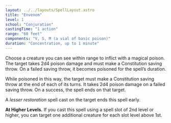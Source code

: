 ```yaml
---
layout: ../../layouts/SpellLayout.astro
title: "Envenom"
level: 1
school: "Conjuration"
castingTime: "1 action"
range: "60 feet"
components: "V, S, M (a vial of basic poison)"
duration: "Concentration, up to 1 minute"
---
```


Choose a creature you can see within range to inflict with a magical poison. The target takes 2d4 poison damage and must make a Constitution saving throw. On a failed saving throw, it becomes poisoned for the spell’s duration.

While poisoned in this way, the target must make a Constitution saving throw at the end of each of its turns. It takes 2d4 poison damage on a failed saving throw. On a success, the spell ends on that target.

A _lesser restoration_ spell cast on the target ends this spell early.

**At Higher Levels.** If you cast this spell using a spell slot of 2nd level or higher, you can target one additional creature for each slot level above 1st.
